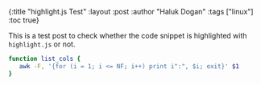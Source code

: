 {:title "highlight.js Test"
 :layout :post
 :author "Haluk Dogan"
 :tags  ["linux"]
 :toc true}

 This is a test post to check whether the code snippet is highlighted with `highlight.js` or not.
 
 ```bash
 function list_cols {
    awk -F, '{for (i = 1; i <= NF; i++) print i":", $i; exit}' $1
}
 ```
